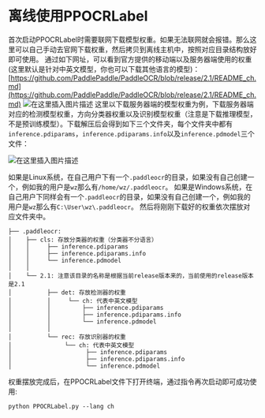 # 离线使用PPOCRLabel
首次启动PPOCRLabel时需要联网下载模型权重。如果无法联网就会报错。那么这里可以自己手动去官网下载权重，然后拷贝到离线主机中，按照对应目录结构放好即可使用。
通过如下网址，可以看到官方提供的移动端以及服务器端使用的权重(这里默认是针对中英文模型，你也可以下载其他语言的模型)：
[https://github.com/PaddlePaddle/PaddleOCR/blob/release/2.1/README_ch.md](https://github.com/PaddlePaddle/PaddleOCR/blob/release/2.1/README_ch.md)
![在这里插入图片描述](https://img-blog.csdnimg.cn/20210710185935259.png?x-oss-process=image/watermark,type_ZmFuZ3poZW5naGVpdGk,shadow_10,text_aHR0cHM6Ly9ibG9nLmNzZG4ubmV0L3FxXzM3NTQxMDk3,size_16,color_FFFFFF,t_70#pic_center)
这里以下载服务器端的模型权重为例，下载服务器端对应的检测模型权重，方向分类器权重以及识别模型权重（注意是下载推理模型，不是预训练模型）。下载解压后会得到如下三个文件夹，每个文件夹中都有```inference.pdiparams```，```inference.pdiparams.info```以及```inference.pdmodel```三个文件：

![在这里插入图片描述](https://img-blog.csdnimg.cn/20210710190712210.png#pic_center)

如果是Linux系统，在自己用户下有一个```.paddleocr```的目录，如果没有自己创建一个，例如我的用户是```wz```那么有```/home/wz/.paddleocr```。
如果是Windows系统，在自己用户下同样会有一个```.paddleocr```的目录，如果没有自己创建一个，例如我的用户是```wz```那么有```C:\User\wz\.paddleocr```。
然后将刚刚下载好的权重依次摆放对应文件夹中。

```
├── .paddleocr: 
│    ├── cls: 存放分类器的权重（分类器不分语言）
│    │     ├── inference.pdiparams
│    │     ├── inference.pdiparams.info
│    │     └── inference.pdmodel
│    │
│    └── 2.1: 注意该目录的名称是根据当前release版本来的，当前使用的release版本是2.1 
│          ├── det: 存放检测器的权重
│          │     └── ch: 代表中英文模型
│          │         ├── inference.pdiparams
│          │         ├── inference.pdiparams.info
│          │         └── inference.pdmodel
│          │
│          └── rec: 存放识别器的权重
│               └── ch: 代表中英文模型
│                     ├── inference.pdiparams
│                     ├── inference.pdiparams.info
│                     └── inference.pdmodel
```

权重摆放完成后，在PPOCRLabel文件下打开终端，通过指令再次启动即可成功使用:
```
python PPOCRLabel.py --lang ch
```
